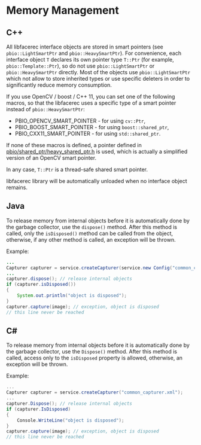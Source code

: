 # Memory Management

## C++

All libfacerec interface objects are stored in smart pointers (see `pbio::LightSmartPtr` and `pbio::HeavySmartPtr`).
For convenience, each interface object `T` declares its own pointer type `T::Ptr` (for example, `pbio::Template::Ptr`), so do not use `pbio::LightSmartPtr` or `pbio::HeavySmartPtr` directly.
Most of the objects use `pbio::LightSmartPtr` which not allow to store inherited types or use specific deleters in order to significantly reduce memory consumption.

If you use OpenCV / boost / C++ 11, you can set one of the following macros, so that the libfacerec uses a specific type of a smart pointer instead of `pbio::HeavySmartPtr`:

* PBIO_OPENCV_SMART_POINTER - for using `cv::Ptr`,
* PBIO_BOOST_SMART_POINTER - for using `boost::shared_ptr`,
* PBIO_CXX11_SMART_POINTER - for using `std::shared_ptr`.

If none of these macros is defined, a pointer defined in [pbio/shared_ptr/heavy_shared_ptr.h](../files/heavy_shared_ptr.h) is used, which is actually a simplified version of an OpenCV smart pointer.

In any case, `T::Ptr` is a thread-safe shared smart pointer.

libfacerec library will be automatically unloaded when no interface object remains.

## Java

To release memory from internal objects before it is automatically done by the garbage collector, use the `dispose()` method. After this method is called, only the `isDisposed()` method can be called from the object, otherwise, if any other method is called, an exception will be thrown.

Example:
```java 
...
Capturer capturer = service.createCapturer(service.new Config("common_capturer.xml"));
...
capturer.dispose(); // release internal objects
if (capturer.isDisposed())
{
    System.out.println("object is disposed");
}
capturer.capture(image); // exception, object is disposed
// this line never be reached
```

## C#

To release memory from internal objects before it is automatically done by the garbage collector, use the `Dispose()` method. After this method is called, access only to the `isDisposed` property is allowed, otherwise, an exception will be thrown.

Example:
```cs
...
Capturer capturer = service.createCapturer("common_capturer.xml");
...
capturer.Dispose(); // release internal objects
if (capturer.IsDisposed)
{
    Console.WriteLine("object is disposed");
}
capturer.capture(image); // exception, object is disposed
// this line never be reached
```
